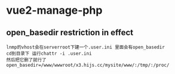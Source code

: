 # vue2-manage-php

## open_basedir restriction in effect

```
lnmp的vhost会在serverroot下建一个.user.ini 里面会有open_basedir
cd到目录下 运行chattr -i .user.ini
然后把它删了就行了
open_basedir=/www/wwwroot/x3.hijs.cc/mysite/www/:/tmp/:/proc/
```
